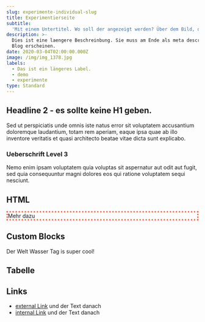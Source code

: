 ```yaml
---
slug: experimente-individual-slug
title: Experimentierseite
subtitle:
  'Mit einem Untertitel. Wo soll der angezeigt werden? Über dem Bild, oder?'
description: >-
  Dies ist eine laengere Beschreinbung. Sie muss am Ende als meta description im
  Blog erscheinen.
date: 2020-03-04T02:00:00.000Z
image: /img/img_1378.jpg
labels:
  - Das ist ein längeres Label.
  - demo
  - experimente
type: Standard
---
```


## Headline 2 - es sollte keine H1 geben.

Sed ut perspiciatis unde omnis iste natus error sit voluptatem accusantium
doloremque laudantium, totam rem aperiam, eaque ipsa quae ab illo inventore
veritatis et quasi architecto beatae vitae dicta sunt explicabo.

### Ueberschrift Level 3

Nemo enim ipsam voluptatem quia voluptas sit aspernatur aut odit aut fugit, sed
quia consequuntur magni dolores eos qui ratione voluptatem sequi nesciunt.

## HTML

<div style='border: 4px dotted tomato'>
  Mehr dazu
</div>

## Custom Blocks

<Meme>
  Der Welt Wasser Tag is super cool!
</Meme>

## Tabelle

## Links

- [external Link](https://www.xing.com) und der Text danach
- [internal Link](/2018/11/welt-wasser-tag) und der Text danach
